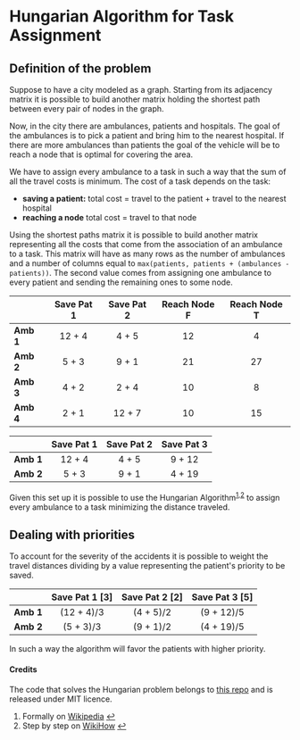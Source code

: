 # Hungarian Algorithm for Task Assignment
## Definition of the problem
Suppose to have a city modeled as a graph. Starting from its adjacency matrix it is possible to build another matrix holding the shortest path between every pair of nodes in the graph.

Now, in the city there are ambulances, patients and hospitals. The goal of the ambulances is to pick a patient and bring him to the nearest hospital. If there are more ambulances than patients the goal of the vehicle will be to reach a node that is optimal for covering the area.

We have to assign every ambulance to a task in such a way that the sum of all the travel costs is minimum. The cost of a task depends on the task:
* **saving a patient:** total cost  = travel to the patient + travel to the nearest hospital
* **reaching a node** total cost = travel to that node

Using the shortest paths matrix it is possible to build another matrix representing all the costs that come from the association of an ambulance to a task. This matrix will have as many rows as the number of ambulances and a number of columns equal to ```max(patients, patients + (ambulances - patients))```. The second value comes from assigning one ambulance to every patient and sending the remaining ones to some node.

|           |**Save Pat 1**|**Save Pat 2**|**Reach Node F**|**Reach Node T**|
|-----------|:------------:|:------------:|:--------------:|:--------------:|
| **Amb 1** |    12 + 4    |     4 + 5    |       12       |       4        |
| **Amb 2** |    5 + 3     |     9 + 1    |       21       |       27       |
| **Amb 3** |    4 + 2     |     2 + 4    |       10       |       8        |
| **Amb 4** |    2 + 1     |    12 + 7    |       10       |       15       |

|           |**Save Pat 1**|**Save Pat 2**|**Save Pat 3**|
|-----------|:------------:|:------------:|:------------:|
| **Amb 1** |    12 + 4    |     4 + 5    |    9 + 12    |
| **Amb 2** |    5 + 3     |     9 + 1    |    4 + 19    |

Given this set up it is possible to use the Hungarian Algorithm<sup id="a1">[1](#f1)</sup><sup id="a2">,[2](#f2)</sup> to assign every ambulance to a task minimizing the distance traveled.

## Dealing with priorities
To account for the severity of the accidents it is possible to weight the travel distances dividing by a value representing the patient's priority to be saved.

|           |**Save Pat 1 [3]**|**Save Pat 2 [2]**|**Save Pat 3 [5]**|
|-----------|:----------------:|:----------------:|:----------------:|
| **Amb 1** |    (12 + 4)/3    |     (4 + 5)/2    |    (9 + 12)/5    |
| **Amb 2** |    (5 + 3)/3     |     (9 + 1)/2    |    (4 + 19)/5    |

In such a way the algorithm will favor the patients with higher priority.

#### Credits
The code that solves the Hungarian problem belongs to [this repo](https://github.com/tdedecko/hungarian-algorithm) and is released under MIT licence.

1. <a id="f1">Formally on [Wikipedia](https://en.wikipedia.org/wiki/Hungarian_algorithm)</a> [↩](#a1)
2. <a id="f2">Step by step on  [WikiHow](http://www.wikihow.com/Use-the-Hungarian-Algorithm)</a> [↩](#a2)
